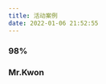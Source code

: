 ```yaml
---
title: 活动案例
date: 2022-01-06 21:52:55
---
```


<link href="https://cdn.jsdelivr.net/npm/bootstrap@5.1.3/dist/css/bootstrap.min.css" rel="stylesheet" integrity="sha384-1BmE4kWBq78iYhFldvKuhfTAU6auU8tT94WrHftjDbrCEXSU1oBoqyl2QvZ6jIW3" crossorigin="anonymous">
<script src="https://cdn.jsdelivr.net/npm/bootstrap@5.1.3/dist/js/bootstrap.bundle.min.js" integrity="sha384-ka7Sk0Gln4gmtz2MlQnikT1wXgYsOg+OMhuP+IlRH9sENBO0LRn5q+8nbTov4+1p" crossorigin="anonymous"></script>

<div class="container" >
    <h3><a href="#98" class="headerlink" title="98%"></a>98%</h3>
    <div id="98%" class="row row-sm-3">
    </div>
    <h3><a href="#Mr-Kwon" class="headerlink" title="Mr.Kwon"></a>Mr.Kwon</h3><div style="display: flex;"></div>
    <div id="MrKwon" class="row row-sm-3">
    </div>
</div>

<script>
    var config = {
        "98%":[{"name":"FlappyBird",link:"https://www.aichaos.cn/98Percent/FlappyBird/released"}],
        "MrKwon":[
            {"name":"2048 合成",link:"https://www.aichaos.cn/MrKwon/released?game=2048"},
            {"name":"六边形消除",link:"https://www.aichaos.cn/MrKwon/released?game=hextris"},
            {"name":"五子棋",link:"https://www.aichaos.cn/MrKwon/released?game=gobang"}
        ]
    }

    var keys = Object.keys(config)
    keys.forEach(key=>{
        if(config[key] && config[key].length>0){
            var child = ""
            config[key].forEach(item=>{
                var temp = `
                    <div class="col">
                        <iframe  
                        height=301.5 
                        width=187.5
                        src="${item.link}"  
                        frameborder=0  
                        >
                        </iframe>
                        <a href="https://www.aichaos.cn/preview/?purl=${encodeURIComponent(item.link)}">${item.name}</a>
                    </div>
                `
                child+=temp
            })
            console.log(child)
            document.getElementById(key).innerHTML = child
        }
        
    })
</script>